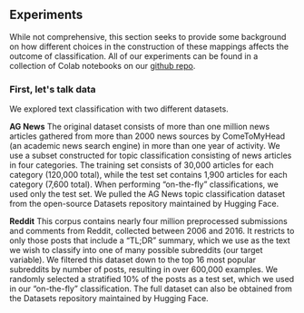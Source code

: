 ## Experiments

While not comprehensive, this section seeks to provide some background on how different choices in the construction of these mappings affects the outcome of classification. All of our experiments can be found in a collection of Colab notebooks on our [github repo](https://github.com/fastforwardlabs/few-shot-text-classification).

### First, let's talk data

We explored text classification with two different datasets.

**AG News**
The original dataset consists of more than one million news articles gathered from more than 2000 news sources by ComeToMyHead (an academic news search engine) in more than one year of activity. We use a subset constructed for topic classification consisting of news articles in four categories. The training set consists of 30,000 articles for each category (120,000 total), while the test set contains 1,900 articles for each category (7,600 total). When performing “on-the-fly” classifications, we used only the test set. We pulled the AG News topic classification dataset from the open-source Datasets repository maintained by Hugging Face.

**Reddit**
This corpus contains nearly four million preprocessed submissions and comments from Reddit, collected between 2006 and 2016. It restricts to only those posts that include a “TL;DR” summary, which we use as the text we wish to classify into one of many possible subreddits (our target variable). We filtered this dataset down to the top 16 most popular subreddits by number of posts, resulting in over 600,000 examples. We randomly selected a stratified 10% of the posts as a test set, which we used in our “on-the-fly” classification. The full dataset can also be obtained from the Datasets repository maintained by Hugging Face.
